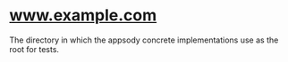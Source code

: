 # www.example.com

The directory in which the appsody concrete implementations use
as the root for tests.
